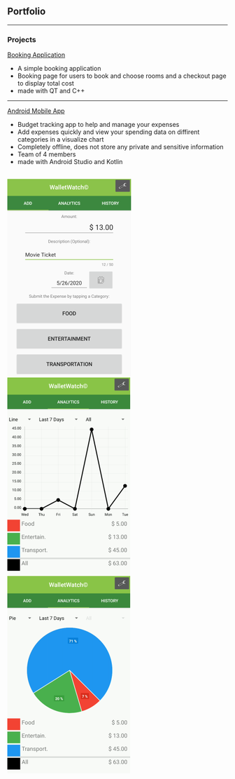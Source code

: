 ## Portfolio

---

### Projects 

[Booking Application](https://github.com/jasond299/Inventory_LinkedList)
- A simple booking application
- Booking page for users to book and choose rooms and a checkout page to display total cost  
- made with QT and C++
---

[Android Mobile App](https://github.com/thedavidang/CSC4151)
- Budget tracking app to help and manage your expenses
- Add expenses quickly and view your spending data on diffirent categories in a visualize chart 
- Completely offline, does not store any private and sensitive information
- Team of 4 members
- made with Android Studio and Kotlin
<br>
<img src="images/tab1.png">
<img src="images/tab2a.png">
<img src="images/tab2b.png">







